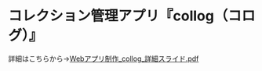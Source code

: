 # コレクション管理アプリ『collog（コログ）』
詳細はこちらから→[Webアプリ制作_collog_詳細スライド.pdf](https://github.com/user-attachments/files/19125853/Web._collog_.pdf)
